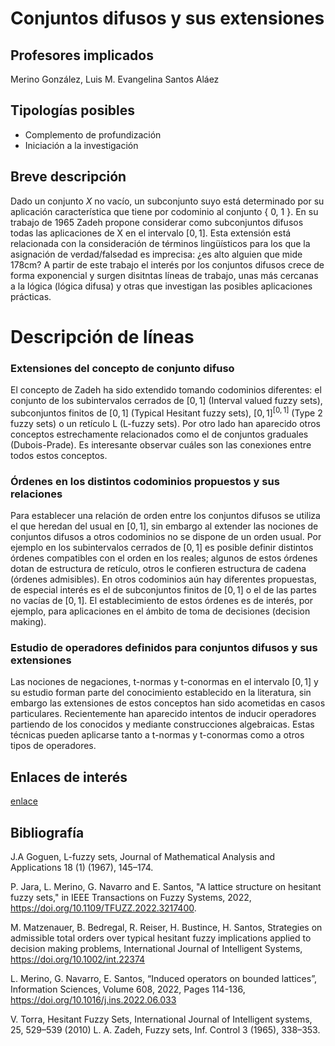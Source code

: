 # Conjuntos difusos y sus extensiones

## Profesores implicados 

Merino González, Luis M.
Evangelina Santos Aláez

## Tipologías posibles

- Complemento de profundización  
- Iniciación a la investigación

## Breve descripción 

Dado un conjunto $X$ no vacío, un subconjunto suyo está determinado por su aplicación característica que tiene por codominio al conjunto { 0, 1 }. En su trabajo de 1965 Zadeh propone considerar como subconjuntos difusos todas las aplicaciones de X en el intervalo $[0,1]$. Esta extensión está relacionada con la consideración de términos lingüísticos para los que la asignación de verdad/falsedad es imprecisa: ¿es alto alguien que mide 178cm? A partir de este trabajo el interés por los conjuntos difusos crece de forma exponencial y surgen disitntas líneas de trabajo, unas más cercanas a la lógica (lógica difusa) y otras que investigan las posibles aplicaciones prácticas. 

# Descripción de líneas 

###  Extensiones del concepto de conjunto difuso
 El concepto de Zadeh ha sido extendido tomando codominios diferentes: el conjunto de los subintervalos cerrados de $[0,1]$ (Interval valued fuzzy sets), subconjuntos finitos de $[0,1]$ (Typical Hesitant fuzzy sets), $[0,1]^[0,1]$ (Type 2 fuzzy sets) o un retículo L (L-fuzzy sets). Por otro lado han aparecido otros conceptos estrechamente relacionados como el de conjuntos graduales (Dubois-Prade). Es interesante observar cuáles son las conexiones entre todos estos conceptos.

###  Órdenes en los distintos codominios propuestos y sus relaciones 
 Para establecer una relación de orden entre los conjuntos difusos se utiliza el que heredan del usual en $[0,1]$, sin embargo al extender las nociones de conjuntos difusos a otros codominios no se dispone de un orden usual. Por ejemplo en los subintervalos cerrados de $[0,1]$ es posible definir distintos órdenes compatibles con el orden en los reales; algunos de estos órdenes dotan de estructura de retículo, otros le confieren estructura de cadena (órdenes admisibles). En otros codominios aún hay diferentes propuestas, de especial interés es el de subconjuntos finitos de $[0,1]$ o el de las partes no vacías de $[0,1]$. El establecimiento de estos órdenes es de interés, por ejemplo, para aplicaciones en el ámbito de toma de decisiones (decision making).  

###  Estudio de operadores definidos para conjuntos difusos y sus extensiones
   Las nociones de negaciones, t-normas y t-conormas en el intervalo $[0,1]$ y su estudio forman parte del conocimiento establecido en la literatura, sin embargo las extensiones de estos conceptos han sido acometidas en casos particulares. Recientemente han aparecido intentos de inducir operadores partiendo de los conocidos y mediante construcciones algebraicas. Estas técnicas pueden aplicarse tanto a t-normas y t-conormas como a otros tipos de operadores.
      

## Enlaces de interés

[enlace](dirección)

## Bibliografía
J.A Goguen, L-fuzzy sets, Journal of Mathematical Analysis and Applications 18 (1) (1967), 145–174.

P. Jara, L. Merino, G. Navarro and E. Santos, "A lattice structure on hesitant fuzzy sets," in
IEEE Transactions on Fuzzy Systems, 2022, https://doi.org/10.1109/TFUZZ.2022.3217400.

 M. Matzenauer, B. Bedregal, R. Reiser, H. Bustince, H. Santos, Strategies on admissible total orders over typical hesitant fuzzy implications applied to decision making problems, International Journal of Intelligent Systems, https://doi.org/10.1002/int.22374

L. Merino, G. Navarro, E. Santos, “Induced operators on bounded lattices”,
Information Sciences, Volume 608, 2022, Pages 114-136, 
https://doi.org/10.1016/j.ins.2022.06.033

V. Torra, Hesitant Fuzzy Sets, International Journal of Intelligent systems, 25, 529–539 (2010)
L. A. Zadeh, Fuzzy sets, Inf. Control 3 (1965), 338–353.
